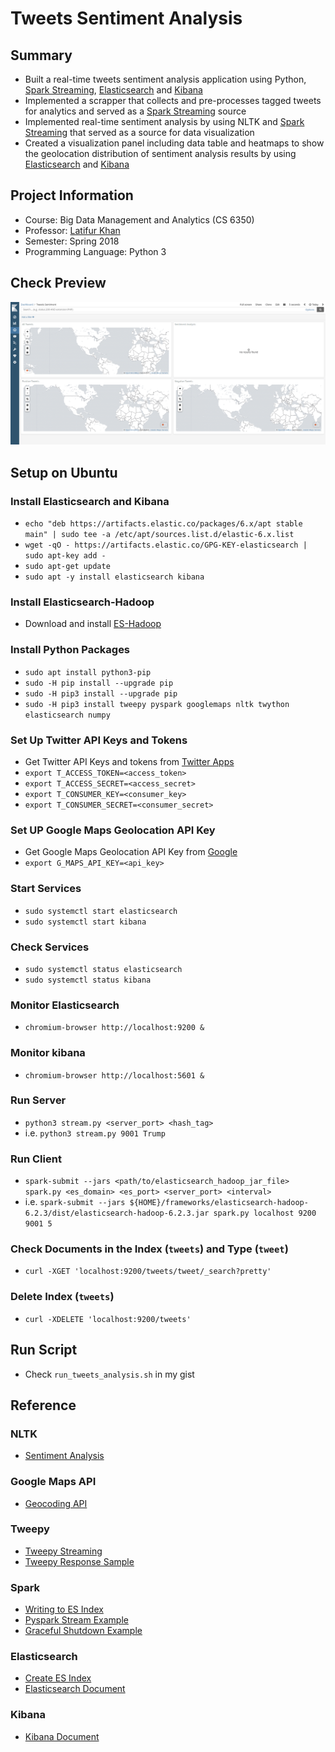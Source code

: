 # Tweets Sentiment Analysis

## Summary

* Built a real-time tweets sentiment analysis application using Python, [Spark Streaming][spark_stream], [Elasticsearch][es] and [Kibana][kibana]
* Implemented a scrapper that collects and pre-processes tagged tweets for analytics and served as a [Spark Streaming][spark_stream] source
* Implemented real-time sentiment analysis by using NLTK and [Spark Streaming][spark_stream] that served as a source for data visualization
* Created a visualization panel including data table and heatmaps to show the geolocation distribution of sentiment analysis results by using [Elasticsearch][es] and [Kibana][kibana]

## Project Information

* Course: Big Data Management and Analytics (CS 6350)
* Professor: [Latifur Khan][khan]
* Semester: Spring 2018
* Programming Language: Python 3

## Check Preview

![Preview][preview]

## Setup on Ubuntu

### Install Elasticsearch and Kibana

* `echo "deb https://artifacts.elastic.co/packages/6.x/apt stable main" | sudo tee -a /etc/apt/sources.list.d/elastic-6.x.list`
* `wget -qO - https://artifacts.elastic.co/GPG-KEY-elasticsearch | sudo apt-key add -`
* `sudo apt-get update`
* `sudo apt -y install elasticsearch kibana`

### Install Elasticsearch-Hadoop

* Download and install [ES-Hadoop][es_hadoop]

### Install Python Packages

* `sudo apt install python3-pip`
* `sudo -H pip install --upgrade pip`
* `sudo -H pip3 install --upgrade pip`
* `sudo -H pip3 install tweepy pyspark googlemaps nltk twython elasticsearch numpy`

### Set Up Twitter API Keys and Tokens

* Get Twitter API Keys and tokens from [Twitter Apps][twitter_app]
* `export T_ACCESS_TOKEN=<access_token>`
* `export T_ACCESS_SECRET=<access_secret>`
* `export T_CONSUMER_KEY=<consumer_key>`
* `export T_CONSUMER_SECRET=<consumer_secret>`

### Set UP Google Maps Geolocation API Key

* Get Google Maps Geolocation API Key from [Google][google_app]
* `export G_MAPS_API_KEY=<api_key>`

### Start Services

* `sudo systemctl start elasticsearch`
* `sudo systemctl start kibana`

### Check Services

* `sudo systemctl status elasticsearch`
* `sudo systemctl status kibana`

### Monitor Elasticsearch

* `chromium-browser http://localhost:9200 &`

### Monitor kibana

* `chromium-browser http://localhost:5601 &`

### Run Server

* `python3 stream.py <server_port> <hash_tag>`
* i.e. `python3 stream.py 9001 Trump`

### Run Client

* `spark-submit --jars <path/to/elasticsearch_hadoop_jar_file> spark.py <es_domain> <es_port> <server_port> <interval>`
* i.e. `spark-submit --jars ${HOME}/frameworks/elasticsearch-hadoop-6.2.3/dist/elasticsearch-hadoop-6.2.3.jar spark.py localhost 9200 9001 5`

### Check Documents in the Index (`tweets`) and Type (`tweet`)

* `curl -XGET 'localhost:9200/tweets/tweet/_search?pretty'`

### Delete Index (`tweets`)

* `curl -XDELETE 'localhost:9200/tweets'`

## Run Script

* Check `run_tweets_analysis.sh` in my gist

## Reference

### NLTK

* [Sentiment Analysis][nltk_sentiment]

### Google Maps API

* [Geocoding API][geocoding]

### Tweepy

* [Tweepy Streaming][tweepy_stream]
* [Tweepy Response Sample][res_sample]

### Spark

* [Writing to ES Index][write_to_es]
* [Pyspark Stream Example][pyspark_stream]
* [Graceful Shutdown Example][graceful_shutdown]

### Elasticsearch

* [Create ES Index][create_es_index]
* [Elasticsearch Document][es_doc]

### Kibana

* [Kibana Document][kibana_doc]

[preview]: preview.gif "Preview"
[khan]: https://cs.utdallas.edu/people/faculty/khan-latifur/
[spark_stream]: https://spark.apache.org/streaming/
[es]: https://www.elastic.co/
[kibana]: https://www.elastic.co/products/kibana
[es_hadoop]: https://www.elastic.co/downloads/hadoop
[twitter_app]: https://apps.twitter.com/
[google_app]: https://developers.google.com/maps/documentation/geolocation/get-api-key
[nltk_sentiment]: http://www.nltk.org/howto/sentiment.html
[geocoding]: https://developers.google.com/maps/documentation/geocoding/start
[tweepy_stream]: http://docs.tweepy.org/en/v3.6.0/streaming_how_to.html
[res_sample]: https://gist.github.com/dev-techmoe/ef676cdd03ac47ac503e856282077bf2
[write_to_es]: https://db-blog.web.cern.ch/blog/prasanth-kothuri/2016-05-integrating-hadoop-and-elasticsearch-%E2%80%93-part-2-%E2%80%93-writing-and-querying
[pyspark_stream]: https://github.com/apache/spark/blob/master/examples/src/main/python/streaming/network_wordcount.py
[graceful_shutdown]: https://github.com/lanjiang/streamingstopgraceful/blob/master/src/main/scala/com/cloudera/ps/GracefulShutdownExample.scala
[create_es_index]: https://stackoverflow.com/questions/45305721/pyspark-error-writing-dstream-to-elasticsearch
[es_doc]: https://www.elastic.co/guide/en/elasticsearch/guide/current/index.html
[kibana_doc]: https://www.elastic.co/guide/en/kibana/current/index.html
